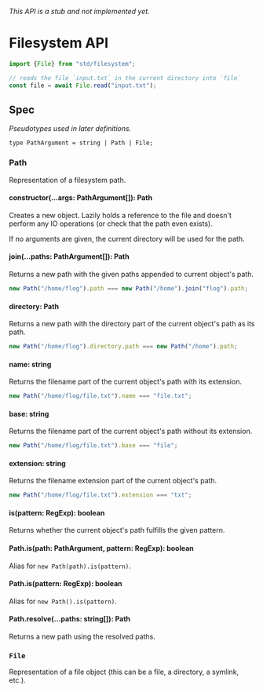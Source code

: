 *This API is a stub and not implemented yet.*

# Filesystem API

```js
import {File} from "std/filesystem";

// reads the file `input.txt` in the current directory into `file`
const file = await File.read("input.txt");
```

## Spec

*Pseudotypes used in later definitions.*

```
type PathArgument = string | Path | File;
```

### Path

Representation of a filesystem path.

#### constructor(...args: PathArgument[]): Path

Creates a new object. Lazily holds a reference to the file and doesn't perform
any IO operations (or check that the path even exists).

If no arguments are given, the current directory will be used for the path.

#### join(...paths: PathArgument[]): Path

Returns a new path with the given paths appended to current object's path.

```js
new Path("/home/flog").path === new Path("/home").join("flog").path;
```

#### directory: Path
Returns a new path with the directory part of the current object's path as
its path.

```js
new Path("/home/flog").directory.path === new Path("/home").path;
```

#### name: string
Returns the filename part of the current object's path with its extension.

```js
new Path("/home/flog/file.txt").name === "file.txt";
```

#### base: string
Returns the filename part of the current object's path without its extension.

```js
new Path("/home/flog/file.txt").base === "file";
```

#### extension: string
Returns the filename extension part of the current object's path.

```js
new Path("/home/flog/file.txt").extension === "txt";
```

#### is(pattern: RegExp): boolean
Returns whether the current object's path fulfills the given pattern.

#### Path.is(path: PathArgument, pattern: RegExp): boolean
Alias for `new Path(path).is(pattern)`.

#### Path.is(pattern: RegExp): boolean
Alias for `new Path().is(pattern)`.

#### Path.resolve(...paths: string[]): Path
Returns a new path using the resolved paths.

### `File`

Representation of a file object (this can be a file, a directory, a symlink,
etc.).
